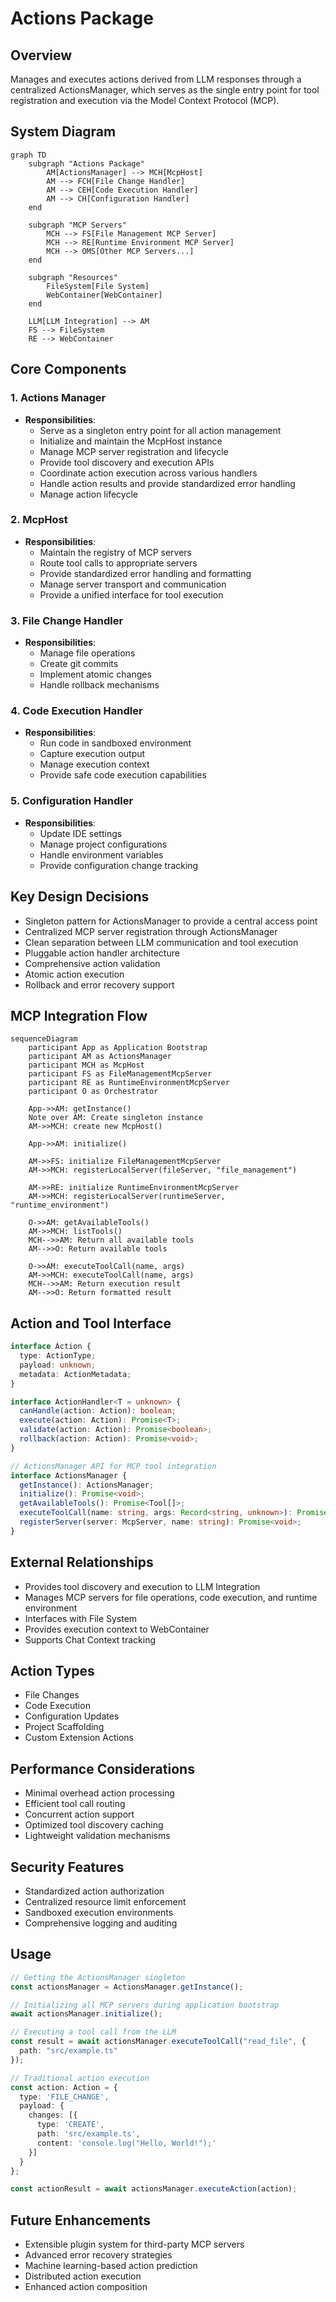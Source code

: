 # Actions Package

## Overview
Manages and executes actions derived from LLM responses through a centralized ActionsManager, which serves as the single entry point for tool registration and execution via the Model Context Protocol (MCP).

## System Diagram
```mermaid
graph TD
    subgraph "Actions Package"
        AM[ActionsManager] --> MCH[McpHost]
        AM --> FCH[File Change Handler]
        AM --> CEH[Code Execution Handler]
        AM --> CH[Configuration Handler]
    end
    
    subgraph "MCP Servers"
        MCH --> FS[File Management MCP Server]
        MCH --> RE[Runtime Environment MCP Server]
        MCH --> OMS[Other MCP Servers...]
    end
    
    subgraph "Resources"
        FileSystem[File System]
        WebContainer[WebContainer]
    end
    
    LLM[LLM Integration] --> AM
    FS --> FileSystem
    RE --> WebContainer
```

## Core Components

### 1. Actions Manager
- **Responsibilities**:
  - Serve as a singleton entry point for all action management
  - Initialize and maintain the McpHost instance
  - Manage MCP server registration and lifecycle
  - Provide tool discovery and execution APIs
  - Coordinate action execution across various handlers
  - Handle action results and provide standardized error handling
  - Manage action lifecycle

### 2. McpHost
- **Responsibilities**:
  - Maintain the registry of MCP servers
  - Route tool calls to appropriate servers
  - Provide standardized error handling and formatting
  - Manage server transport and communication
  - Provide a unified interface for tool execution

### 3. File Change Handler
- **Responsibilities**:
  - Manage file operations
  - Create git commits
  - Implement atomic changes
  - Handle rollback mechanisms

### 4. Code Execution Handler
- **Responsibilities**:
  - Run code in sandboxed environment
  - Capture execution output
  - Manage execution context
  - Provide safe code execution capabilities

### 5. Configuration Handler
- **Responsibilities**:
  - Update IDE settings
  - Manage project configurations
  - Handle environment variables
  - Provide configuration change tracking

## Key Design Decisions
- Singleton pattern for ActionsManager to provide a central access point
- Centralized MCP server registration through ActionsManager
- Clean separation between LLM communication and tool execution
- Pluggable action handler architecture
- Comprehensive action validation
- Atomic action execution
- Rollback and error recovery support

## MCP Integration Flow
```mermaid
sequenceDiagram
    participant App as Application Bootstrap
    participant AM as ActionsManager
    participant MCH as McpHost
    participant FS as FileManagementMcpServer
    participant RE as RuntimeEnvironmentMcpServer
    participant O as Orchestrator

    App->>AM: getInstance()
    Note over AM: Create singleton instance
    AM->>MCH: create new McpHost()

    App->>AM: initialize()
    
    AM->>FS: initialize FileManagementMcpServer
    AM->>MCH: registerLocalServer(fileServer, "file_management")
    
    AM->>RE: initialize RuntimeEnvironmentMcpServer
    AM->>MCH: registerLocalServer(runtimeServer, "runtime_environment")
    
    O->>AM: getAvailableTools()
    AM->>MCH: listTools()
    MCH-->>AM: Return all available tools
    AM-->>O: Return available tools
    
    O->>AM: executeToolCall(name, args)
    AM->>MCH: executeToolCall(name, args)
    MCH-->>AM: Return execution result
    AM-->>O: Return formatted result
```

## Action and Tool Interface
```typescript
interface Action {
  type: ActionType;
  payload: unknown;
  metadata: ActionMetadata;
}

interface ActionHandler<T = unknown> {
  canHandle(action: Action): boolean;
  execute(action: Action): Promise<T>;
  validate(action: Action): Promise<boolean>;
  rollback(action: Action): Promise<void>;
}

// ActionsManager API for MCP tool integration
interface ActionsManager {
  getInstance(): ActionsManager;
  initialize(): Promise<void>;
  getAvailableTools(): Promise<Tool[]>;
  executeToolCall(name: string, args: Record<string, unknown>): Promise<{result: unknown, error?: string}>;
  registerServer(server: McpServer, name: string): Promise<void>;
}
```

## External Relationships
- Provides tool discovery and execution to LLM Integration
- Manages MCP servers for file operations, code execution, and runtime environment
- Interfaces with File System
- Provides execution context to WebContainer
- Supports Chat Context tracking

## Action Types
- File Changes
- Code Execution
- Configuration Updates
- Project Scaffolding
- Custom Extension Actions

## Performance Considerations
- Minimal overhead action processing
- Efficient tool call routing
- Concurrent action support
- Optimized tool discovery caching
- Lightweight validation mechanisms

## Security Features
- Standardized action authorization
- Centralized resource limit enforcement
- Sandboxed execution environments
- Comprehensive logging and auditing

## Usage
```typescript
// Getting the ActionsManager singleton
const actionsManager = ActionsManager.getInstance();

// Initializing all MCP servers during application bootstrap
await actionsManager.initialize();

// Executing a tool call from the LLM
const result = await actionsManager.executeToolCall("read_file", {
  path: "src/example.ts"
});

// Traditional action execution
const action: Action = {
  type: 'FILE_CHANGE',
  payload: {
    changes: [{ 
      type: 'CREATE', 
      path: 'src/example.ts', 
      content: 'console.log("Hello, World!");' 
    }]
  }
};

const actionResult = await actionsManager.executeAction(action);
```

## Future Enhancements
- Extensible plugin system for third-party MCP servers
- Advanced error recovery strategies
- Machine learning-based action prediction
- Distributed action execution
- Enhanced action composition 